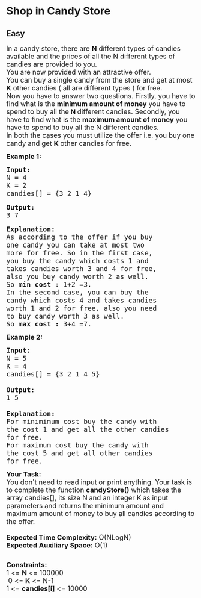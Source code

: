 # Shop in Candy Store
##  Easy 
<div class="problem-statement">
                <p></p><p><span style="font-size:18px">In a candy store, there are <strong>N</strong> different types of candies available and the prices of all the N different types of candies are provided to you.<br>
You are now provided with an attractive offer.<br>
You can buy a single candy from the store and get at most <strong>K</strong> other candies ( all are different types ) for free.<br>
Now you have to answer two questions. Firstly, you have to find what is the <strong>minimum amount of money</strong> you have to spend to buy all the<strong> N </strong>different candies. Secondly, you have to find what is the <strong>maximum amount of money</strong> you have to spend to buy all the N different candies.<br>
In both the cases you must utilize the offer i.e. you buy one candy and get <strong>K </strong>other candies for free.</span></p>

<p><strong><span style="font-size:18px">Example 1:</span></strong></p>

<pre><span style="font-size:18px"><strong>Input:</strong>
N = 4
K = 2
candies[] = {3 2 1 4}</span>

<span style="font-size:18px"><strong>Output:</strong>
3 7</span>

<span style="font-size:18px"><strong>Explanation:</strong>
As according to the offer if you buy 
one candy you can take at most two 
more for free. So in the first case, 
you buy the candy which costs 1 and 
takes candies worth 3 and 4 for free, 
also you buy candy worth 2 as well.
So <strong>min cost</strong> : 1+2 =3.
In the second case, you can buy the 
candy which costs 4 and takes candies 
worth 1 and 2 for free, also you need 
to buy candy worth 3 as well. 
So <strong>max cost :</strong> 3+4 =7.</span></pre>

<p><strong><span style="font-size:18px">Example 2:</span></strong></p>

<pre><span style="font-size:18px"><strong>Input:</strong> </span>
<span style="font-size:18px">N = 5
K = 4</span>
<span style="font-size:18px">candies[] = {3 2 1 4 5}
</span><span style="font-size:18px"><strong>
Output:</strong> </span>
<span style="font-size:18px">1 5

<strong>Explanation:
</strong></span><span style="font-size:18px">For minimimum cost buy the candy with
the cost 1 and get all the other candies
for free.
For maximum cost buy the candy with
the cost 5 and get all other candies
for free.</span>
</pre>

<p><span style="font-size:18px"><strong>Your Task:&nbsp;&nbsp;</strong></span><br>
<span style="font-size:18px">You don't need to read input or print anything. Your task is to complete the function <strong>candyStore()</strong>&nbsp;which takes the array candies[], its size N<strong>&nbsp;</strong>and an integer K<strong>&nbsp;</strong>as input parameters&nbsp;and returns the minimum amount and maximum amount of money to buy all candies according to the offer.<br>
<br>
<strong>Expected Time Complexity:</strong> O(NLogN)<br>
<strong>Expected Auxiliary Space:</strong> O(1)</span></p>

<p><br>
<span style="font-size:18px"><strong>Constraints:</strong><br>
1 &lt;=&nbsp;<strong>N&nbsp;</strong>&lt;= 100000<br>
&nbsp;0 &lt;= <strong>K</strong> &lt;= N-1<br>
1 &lt;= <strong>candies[i]</strong>&nbsp;&lt;= 10000</span></p>
 <p></p>
            </div>